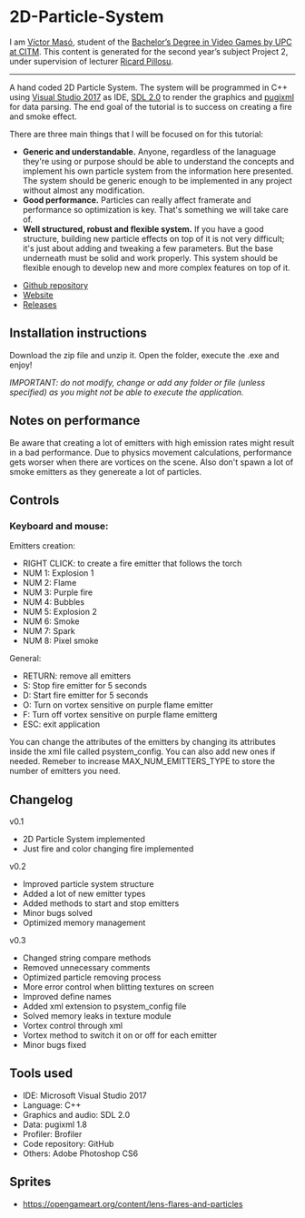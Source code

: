 ﻿# 2D-Particle-System

I am [Víctor Masó](https://www.linkedin.com/in/v%C3%ADctor-mas%C3%B3-garcia/), student of the [Bachelor’s Degree in Video Games by UPC at CITM](https://www.citm.upc.edu/ing/estudis/graus-videojocs/). This content is generated for the second year’s subject Project 2, under supervision of lecturer [Ricard Pillosu](https://es.linkedin.com/in/ricardpillosu).

***

A hand coded 2D Particle System. The system will be programmed in C++ using [Visual Studio 2017]( https://www.visualstudio.com/es/downloads/?rr=https%3A%2F%2Fwww.google.es%2F) as IDE, [SDL 2.0](https://www.libsdl.org/download-2.0.php) to render the graphics and [pugixml](https://pugixml.org/) for data parsing. The end goal of the tutorial is to success on creating a fire and smoke effect.

There are three main things that I will be focused on for this tutorial:
- **Generic and understandable.** Anyone, regardless of the lanaguage they're using or purpose should be able to understand the concepts and implement his own particle system from the information here presented. The system should be generic enough to be implemented in any project without almost any modification.
- **Good performance.** Particles can really affect framerate and performance so optimization is key. That's something we will take care of.
- **Well structured, robust and flexible system.** If you have a good structure, building new particle effects on top of it is not very difficult; it's just about adding and tweaking a few parameters. But the base underneath must be solid and work properly. This system should be flexible enough to develop new and more complex features on top of it.

* [Github repository](https://github.com/nintervik/2D-Particle-System)  
* [Website](https://nintervik.github.io/2D-Particle-System/)
* [Releases](https://github.com/nintervik/2D-Particle-System/releases)

## Installation instructions

Download the zip file and unzip it. Open the folder, execute the .exe and enjoy!

_IMPORTANT: do not modify, change or add any folder or file (unless specified) as you might not be able to execute the application._

## Notes on performance

Be aware that creating a lot of emitters with high emission rates might result in a bad performance. Due to physics movement calculations, performance gets worser when there are vortices on the scene. Also don't spawn a lot of smoke emitters as they genereate a lot of particles.

## Controls

### Keyboard and mouse:

Emitters creation:
- RIGHT CLICK: to create a fire emitter that follows the torch
- NUM 1: Explosion 1
- NUM 2: Flame
- NUM 3: Purple fire
- NUM 4: Bubbles
- NUM 5: Explosion 2
- NUM 6: Smoke
- NUM 7: Spark
- NUM 8: Pixel smoke

General:
- RETURN: remove all emitters
- S: Stop fire emitter for 5 seconds
- D: Start fire emitter for 5 seconds
- O: Turn on vortex sensitive on purple flame emitter
- F: Turn off vortex sensitive on purple flame emitterg
- ESC: exit application

You can change the attributes of the emitters by changing its attributes inside the xml file called psystem_config. You can also add new ones if needed. Remeber to increase MAX_NUM_EMITTERS_TYPE to store the number of emitters you need.

## Changelog

v0.1
- 2D Particle System implemented
- Just fire and color changing fire implemented

v0.2
- Improved particle system structure
- Added a lot of new emitter types
- Added methods to start and stop emitters
- Minor bugs solved
- Optimized memory management

v0.3 
- Changed string compare methods
- Removed unnecessary comments
- Optimized particle removing process 
- More error control when blitting textures on screen
- Improved define names
- Added xml extension to psystem_config file
- Solved memory leaks in texture module
- Vortex control through xml
- Vortex method to switch it on or off for each emitter
- Minor bugs fixed

## Tools used

* IDE: Microsoft Visual Studio 2017
* Language: C++
* Graphics and audio: SDL 2.0
* Data: pugixml 1.8
* Profiler: Brofiler
* Code repository: GitHub
* Others: Adobe Photoshop CS6

## Sprites

- <https://opengameart.org/content/lens-flares-and-particles>
